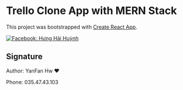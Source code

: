 # Trello Clone App with MERN Stack

This project was bootstrapped with [Create React App](https://github.com/facebook/create-react-app).

[![Facebook: Hưng Hải Huỳnh](https://img.shields.io/website?&label=Facebook&style=flat-square&logo=facebook&logoColor=white&up_message=Online&url=https%3A%2F%2Ffacebook.com/trungquandev)](https://www.facebook.com/hwng.huynhhai/)
## Signature
Author: YanFan Hw ❤️

Phone: 035.47.43.103